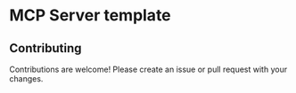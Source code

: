 # MCP Server template

## Contributing

Contributions are welcome! Please create an issue or pull request with your changes.
